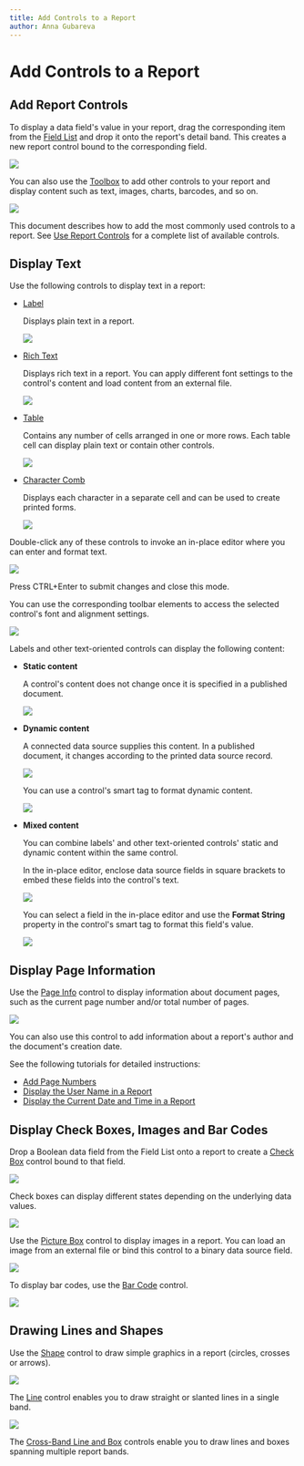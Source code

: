 ```yaml
---
title: Add Controls to a Report
author: Anna Gubareva
---
```

# Add Controls to a Report

## Add Report Controls
To display a data field's value in your report, drag the corresponding item from the [Field List](../../report-designer-tools/ui-panels/field-list.md) and drop it onto the report's detail band. This creates a new report control bound to the corresponding field.

![](../../../../../images/eurd-win-drop-field-from-field-list.png)

You can also use the [Toolbox](../../report-designer-tools/toolbox.md) to add other controls to your report and display content such as text, images, charts, barcodes, and so on.

![](../../../../../images/eurd-win-drop-report-control-from-toolbox.png)

This document describes how to add the most commonly used controls to a report. See [Use Report Controls](../../use-report-controls.md) for a complete list of available controls.

## Display Text
Use the following controls to display text in a report:

* [Label](../use-basic-report-controls/label.md)
	
	Displays plain text in a report. 

	![](../../../../../images/eurd-win-display-text-using-labels.png)
	

* [Rich Text](../use-basic-report-controls/rich-text.md)
	
	Displays rich text in a report. You can apply different font settings to the control's content and load content from an external file.

	![](../../../../../images/eurd-win-display-text-using-rich-text.png)
	

* [Table](../use-tables.md)
	
	Contains any number of cells arranged in one or more rows.
	Each table cell can display plain text or contain other controls.

	![](../../../../../images/eurd-win-display-text-using-tables.png)
	
* [Character Comb](../use-basic-report-controls/character-comb.md)
	
	Displays each character in a separate cell and can be used to create printed forms.

	![](../../../../../images/eurd-win-display-text-using-character-comb.png)
	

Double-click any of these controls to invoke an in-place editor where you can enter and format text.

![](../../../../../images/eurd-win-display-text-in-place-editor.png)

Press CTRL+Enter to submit changes and close this mode.

You can use the corresponding toolbar elements to access the selected control's font and alignment settings.

![](../../../../../images/eurd-win-display-text-formatting-toolbar.png)


Labels and other text-oriented controls can display the following content:

* **Static content**
	
	A control's content does not change once it is specified in a published document.

	![](../../../../../images/eurd-win-report-control-static-content.png)

* **Dynamic content**
	
	A connected data source supplies this content. In a published document, it changes according to the printed data source record.

	![](../../../../../images/eurd-win-report-control-dynamic-content.png)
	
	You can use a control's smart tag to format dynamic content.

	![](../../../../../images/eurd-win-report-control-dynamic-content-format-string.png)
	

* **Mixed content**
	
	You can combine labels' and other text-oriented controls' static and dynamic content within the same control.
	
	In the in-place editor, enclose data source fields in square brackets to embed these fields into the control's text. 

	![](../../../../../images/eurd-win-report-control-mail-merge-content.png)
	
	You can select a field in the in-place editor and use the **Format String** property in the control's smart tag to format this field's value.

	![](../../../../../images/eurd-win-report-control-mail-merge-format-string.png)

## Display Page Information
Use the [Page Info](../use-basic-report-controls/page-info.md) control to display information about document pages, such as the current page number and/or total number of pages.

![](../../../../../images/eurd-win-display-page-information.png)

You can also use this control to add information about a report's author and the document's creation date.

See the following tutorials for detailed instructions:

* [Add Page Numbers](../../add-navigation/add-page-numbers.md)
* [Display the User Name in a Report](../../add-extra-information/display-the-user-name-in-a-report.md)
* [Display the Current Date and Time in a Report](../../add-extra-information/display-the-current-date-and-time-in-a-report.md)

## Display Check Boxes, Images and Bar Codes
Drop a Boolean data field from the Field List onto a report to create a [Check Box](../use-basic-report-controls/check-box.md) control bound to that field.

![](../../../../../images/eurd-win-display-check-boxes.png)

Check boxes can display different states depending on the underlying data values.

![](../../../../../images/eurd-win-check-boxe-states.png)

Use the [Picture Box](../use-basic-report-controls/picture-box.md) control to display images in a report. You can load an image from an external file or bind this control to a binary data source field.

![](../../../../../images/eurd-win-display-picture-boxes.png)

To display bar codes, use the [Bar Code](../use-bar-codes.md) control.

![](../../../../../images/eurd-win-display-bar-codes.png)

## <a name="drawinglinesshapes"></a>Drawing Lines and Shapes
Use the [Shape](../draw-lines-and-shapes/draw-shapes.md) control to draw simple graphics in a report (circles, crosses or arrows).

![](../../../../../images/eurd-win-display-shapes.png)

The [Line](../draw-lines-and-shapes/draw-lines.md) control enables you to draw straight or slanted lines in a single band.

![](../../../../../images/eurd-win-display-lines.png)

The [Cross-Band Line and Box](../draw-lines-and-shapes/draw-cross-band-lines-and-boxes.md) controls enable you to draw lines and boxes spanning multiple report bands.
